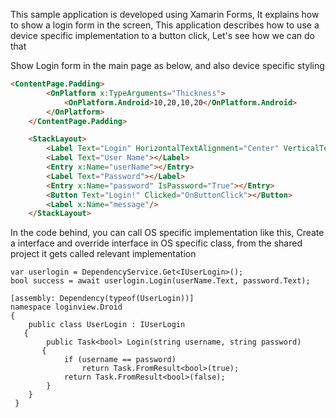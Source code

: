 This sample application is developed using Xamarin Forms, It explains how to show a login form in the screen, This application describes how to use a device specific implementation to a button click, Let's see how we can do that

Show Login form in the main page as below, and also device specific styling 

```html
<ContentPage.Padding>
        <OnPlatform x:TypeArguments="Thickness">
            <OnPlatform.Android>10,20,10,20</OnPlatform.Android>
        </OnPlatform>
    </ContentPage.Padding>

    <StackLayout>
        <Label Text="Login" HorizontalTextAlignment="Center" VerticalTextAlignment="Center"></Label>
        <Label Text="User Name"></Label>
        <Entry x:Name="userName"></Entry>
        <Label Text="Password"></Label>
        <Entry x:Name="password" IsPassword="True"></Entry>
        <Button Text="Login!" Clicked="OnButtonClick"></Button>
        <Label x:Name="message"/>
    </StackLayout>
```
In the code behind, you can call OS specific implementation like this, 
Create a interface and override interface in OS specific class, from the shared project it gets called relevant implementation 

    var userlogin = DependencyService.Get<IUserLogin>();
    bool success = await userlogin.Login(userName.Text, password.Text);
    
    [assembly: Dependency(typeof(UserLogin))]
    namespace loginview.Droid
    {
        public class UserLogin : IUserLogin
       {
            public Task<bool> Login(string username, string password)
           {
                if (username == password)
                    return Task.FromResult<bool>(true);
                return Task.FromResult<bool>(false);
            }
        }
     }

